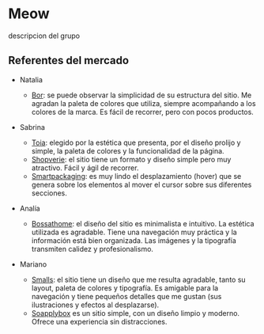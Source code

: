# Meow

descripcion del grupo


## Referentes del mercado

+ Natalia
	+ [Bor](https://www.bor.com.ar/): se puede observar la simplicidad de su estructura del sitio.  Me agradan la paleta de colores que utiliza, siempre acompañando a los colores de la marca. Es fácil de recorrer, pero con pocos productos.

+ Sabrina
	+ [Toia](https://www.toia.com.ar): elegido por la estética que presenta, por el diseño prolijo y simple, la paleta de colores y la funcionalidad de la página.
	+ [Shopverie](https://shopverie.com/#): el sitio tiene un formato y diseño simple pero muy atractivo. Fácil y ágil de recorrer.
	+ [Smartpackaging](https://smartpackaging.com.ar): es muy lindo el desplazamiento (hover) que se genera sobre los elementos al mover el cursor sobre sus diferentes secciones.
	
+ Analía
	+ [Bossathome](https://bossathome.com/): el diseño del sitio es minimalista e intuitivo. La estética utilizada es agradable. Tiene una navegación muy práctica y la información está bien organizada. Las imágenes y la tipografía transmiten calidez y profesionalismo.

+ Mariano
	+ [Smalls](https://www.smalls.com/): el sitio tiene un diseño que me resulta agradable, tanto su layout, paleta de colores y tipografía. Es amigable para la navegación y tiene pequeños detalles que me gustan (sus ilustraciones y efectos al desplazarse).
	+ [Soapplybox](https://soapplybox.com/) es un sitio simple, con un diseño limpio y moderno. Ofrece una experiencia sin distracciones.
